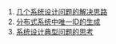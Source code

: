 1. [几个系统设计问题的解决思路](http://www.raychase.net/4581) 
2. [分布式系统中唯一ID的生成](http://www.raychase.net/4408) 
3. [系统设计典型问题的思考](http://www.raychase.net/2878)
